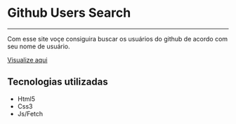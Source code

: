 # Github Users Search
<hr>

<p>Com esse site voçe consiguira buscar os usuários do github de acordo com seu nome de usuário.</p>

<a href="https://github-search-delta-sage.vercel.app/">Visualize aqui</a>

## Tecnologias utilizadas
- Html5
- Css3
- Js/Fetch
